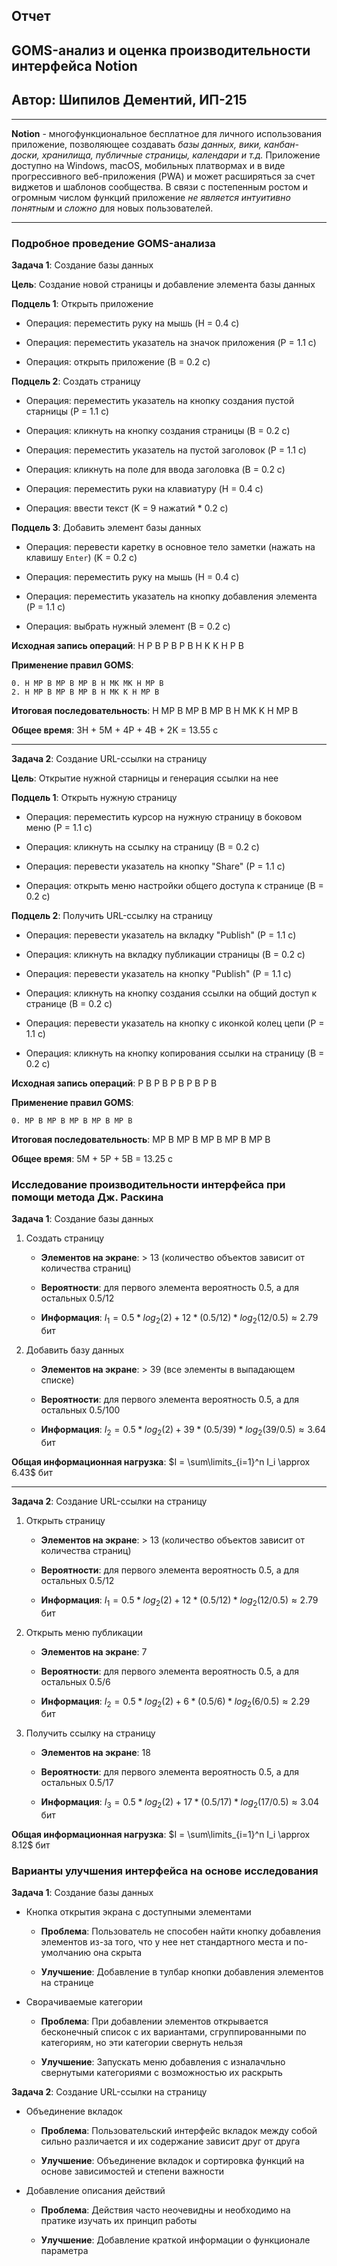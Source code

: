## **Отчет**

## GOMS-анализ и оценка производительности интерфейса Notion

## Автор: Шипилов Дементий, ИП-215

---

**Notion** - многофункциональное бесплатное для личного использования приложение, позволяющее создавать *базы данных, вики, канбан-доски, хранилища, публичные страницы, календари и т.д.* Приложение доступно на Windows, macOS, мобильных платвормах и в виде прогрессивного веб-приложения (PWA) и может расширяться за счет виджетов и шаблонов сообщества. В связи с постепенным ростом и огромным числом функций приложение *не является интуитивно понятным* и *сложно* для новых пользователей.

---

### Подробное проведение GOMS-анализа

**Задача 1**: Создание базы данных

**Цель**: Создание новой страницы и добавление элемента базы данных

 **Подцель 1**: Открыть приложение
 
   - Операция: переместить руку на мышь (H = 0.4 с)

   - Операция: переместить указатель на значок приложения (P = 1.1 с)

   - Операция: открыть приложение (B = 0.2 с)
 
 **Подцель 2**: Создать страницу
 
   - Операция: переместить указатель на кнопку создания пустой старницы (P = 1.1 с)

   - Операция: кликнуть на кнопку создания страницы (B = 0.2 с)

   - Операция: переместить указатель на пустой заголовок (P = 1.1 с)

   - Операция: кликнуть на поле для ввода заголовка (B = 0.2 с)
 
   - Операция: переместить руки на клавиатуру (H = 0.4 с)
 
   - Операция: ввести текст (K = 9 нажатий * 0.2 с)
 
 **Подцель 3**: Добавить элемент базы данных
 
   - Операция: перевести каретку в основное тело заметки (нажать на клавишу `Enter`) (K = 0.2 с)

   - Операция: переместить руку на мышь (H = 0.4 с)

   - Операция: переместить указатель на кнопку добавления элемента (P = 1.1 с)
   
   - Операция: выбрать нужный элемент (B = 0.2 с)

**Исходная запись операций**: H P B P B P B H K K H P B

**Применение правил GOMS**: 

    0. H MP B MP B MP B H MK MK H MP B
    2. H MP B MP B MP B H MK K H MP B

**Итоговая последовательность**: H MP B MP B MP B H MK K H MP B

**Общее время**: 3H + 5M + 4P + 4B + 2K = 13.55 с

---

**Задача 2**: Создание URL-ссылки на страницу

**Цель**: Открытие нужной старницы и генерация ссылки на нее

 **Подцель 1**: Открыть нужную страницу
 
 - Операция: переместить курсор на нужную страницу в боковом меню (P = 1.1 с)

 - Операция: кликнуть на ссылку на страницу (B = 0.2 с)

 - Операция: перевести указатель на кнопку "Share" (P = 1.1 с)

 - Операция: открыть меню настройки общего доступа к странице (B = 0.2 с)
 
 **Подцель 2**: Получить URL-ссылку на страницу
 
 - Операция: перевести указатель на вкладку "Publish" (P = 1.1 с)

 - Операция: кликнуть на вкладку публикации страницы (B = 0.2 с)

 - Операция: перевести указатель на кнопку "Publish" (P = 1.1 с)

 - Операция: кликнуть на кнопку создания ссылки на общий доступ к странице (B = 0.2 с)

 - Операция: перевести указатель на кнопку с иконкой колец цепи (P = 1.1 с)

 - Операция: кликнуть на кнопку копирования ссылки на страницу (B = 0.2 с)


**Исходная запись операций**: P B P B P B P B P B

**Применение правил GOMS**: 

    0. MP B MP B MP B MP B MP B

**Итоговая последовательность**: MP B MP B MP B MP B MP B

**Общее время**: 5M + 5P + 5B = 13.25 с

### Исследование производительности интерфейса при помощи метода Дж. Раскина

**Задача 1**: Создание базы данных

1. Создать страницу

    - **Элементов на экране**: > 13 (количество объектов зависит от количества страниц)

    - **Вероятности**: для первого элемента вероятность 0.5, а для остальных 0.5/12

    - **Информация**: $I_1 = 0.5 * log_2(2) + 12 * (0.5/12) * log_2(12/0.5) \approx 2.79$ бит

2. Добавить базу данных

    - **Элементов на экране**: > 39 (все элементы в выпадающем списке)

    - **Вероятности**: для первого элемента вероятность 0.5, а для остальных 0.5/100

    - **Информация**: $I_2 = 0.5 * log_2(2) + 39 * (0.5/39) * log_2(39/0.5) \approx 3.64$ бит

**Общая информационная нагрузка**: $I = \sum\limits_{i=1}^n I_i \approx 6.43$ бит

---

**Задача 2**: Создание URL-ссылки на страницу

1. Открыть страницу

    - **Элементов на экране**: > 13 (количество объектов зависит от количества страниц)

    - **Вероятности**: для первого элемента вероятность 0.5, а для остальных 0.5/12

    - **Информация**: $I_1 = 0.5 * log_2(2) + 12 * (0.5/12) * log_2(12/0.5) \approx 2.79$ бит

2. Открыть меню публикации

    - **Элементов на экране**: 7

    - **Вероятности**: для первого элемента вероятность 0.5, а для остальных 0.5/6

    - **Информация**: $I_2 = 0.5 * log_2(2) + 6 * (0.5/6) * log_2(6/0.5) \approx 2.29$ бит

3. Получить ссылку на страницу

    - **Элементов на экране**: 18

    - **Вероятности**: для первого элемента вероятность 0.5, а для остальных 0.5/17

    - **Информация**: $I_3 = 0.5 * log_2(2) + 17 * (0.5/17) * log_2(17/0.5) \approx 3.04$ бит

**Общая информационная нагрузка**: $I = \sum\limits_{i=1}^n I_i \approx 8.12$ бит

### Варианты улучшения интерфейса на основе исследования

**Задача 1**: Создание базы данных

- Кнопка открытия экрана с доступными элементами

    - **Проблема**: Пользователь не способен найти кнопку добавления элементов из-за того, что у нее нет стандартного места и по- умолчанию она скрыта

    - **Улучшение**: Добавление в тулбар кнопки добавления элементов на странице

- Сворачиваемые категории

    - **Проблема**: При добавлении элементов открывается бесконечный список с их вариантами, сгруппированными по категориям, но эти категории свернуть нельзя

    - **Улучшение**: Запускать меню добавления с изналачльно свернутыми категориями с возможностью их раскрыть

**Задача 2**: Создание URL-ссылки на страницу

- Объединение вкладок

    - **Проблема**: Пользовательский интерфейс вкладок между собой сильно различается и их содержание зависит друг от друга

    - **Улучшение**: Объединение вкладок и сортировка функций на основе зависимостей и степени важности

- Добавление описания действий

    - **Проблема**: Действия часто неочевидны и необходимо на пратике изучать их принцип работы

    - **Улучшение**: Добавление краткой информации о функционале параметра
